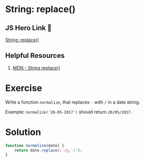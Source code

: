 # String: replace()

## JS Hero Link 🥋

[String: replace()](https://www.jshero.net/en/koans/replace.html)

## Helpful Resources

1. [MDN - String replace()](https://developer.mozilla.org/en-US/docs/Web/JavaScript/Reference/Global_Objects/String/replace)

# Exercise
Write a function `normalize`, that replaces `-` with `/` in a date string.

Example: `normalize('20-05-2017')` should return `20/05/2017`.
# Solution
```js
function normalize(date) {
    return date.replace(/-/g,'/');
}
```